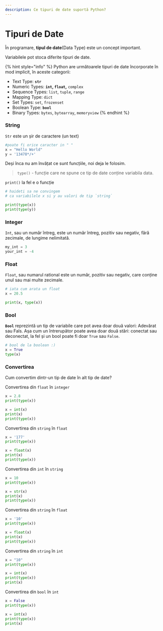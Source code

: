 ```yaml
---
description: Ce tipuri de date suportă Python?
---
```


# Tipuri de Date

În programare, **tipul de date**\(Data Type\) este un concept important.

Variabilele pot stoca diferite tipuri de date.

{% hint style="info" %}
Python are următoarele tipuri de date încorporate în mod implicit, în aceste categorii:

* Text Type: **`str`**
* Numeric Types: **`int`, `float`,** `complex`
* Sequence Types: `list`, `tuple`, `range`
* Mapping Type: `dict`
* Set Types: `set`, `frozenset`
* Boolean Type: **`bool`**
* Binary Types: `bytes`, `bytearray`, `memoryview`
{% endhint %}

###  S**tring**

`Str` este un șir de caractere \(un text\)

```python
#poate fi orice caracter in " "
x = "Hello World" 
y = '13478*/+'
```

Deși înca nu am învățat ce sunt funcțiile, noi deja le folosim.

> `type()` - funcție care ne spune ce tip de date conține variabila data.

`print()` la fel e o funcție

```python
# haideti sa ne convingem 
# ca variabilele x si y au valori de tip `string`

print(type(x))
print(type(y))
```

###  **Integer**

`Int`, sau un număr întreg, este un număr întreg, pozitiv sau negativ, fără zecimale, de lungime nelimitată.

```python
my_int = 3
your_int = -4
```

### Float

 `Float`, sau numarul rational este un număr, pozitiv sau negativ, care conține unul sau mai multe zecimale.

```python
# iata cum arata un float
x = 20.5 

print(x, type(x))
```

### Bool

 **`Bool`** reprezintă un tip de variabile care pot avea doar două valori: Adevărat sau Fals. Așa cum un întrerupător poate avea doar două stări: conectat sau deconectat, la fel și un bool poate fi doar `True` sau `False`.

```python
# bool de la boolean :)
x = True
type(x)
```

### Convertirea

Cum convertim dintr-un tip de date în alt tip de date?

Convertirea din `float`  în `integer`

```python
x = 2.8
print(type(x))

x = int(x)
print(x)
print(type(x))
```

Convertirea din `string` în `float`

```python
x = '177'
print(type(x))

x = float(x)
print(x)
print(type(x))
```

Convertirea din `int`  în  `string`

```python
x = 10
print(type(x))

x = str(x)
print(x)
print(type(x))
```

Convertirea din `string`  în  `float`

```python
x = '10'
print(type(x))

x = float(x)
print(x)
print(type(x))
```

Convertirea din `string`  în  `int`

```python
x = "10"
print(type(x))

x = int(x)
print(type(x))
print(x)
```

Convertirea din `bool`  în  `int`

```python
x = False
print(type(x))

x = int(x)
print(type(x))
print(x)
```

